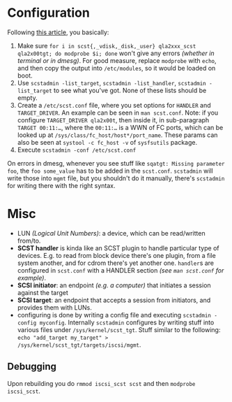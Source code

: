 # Configuration

Following [this article](https://blog.it-kb.ru/2018/03/12/configure-the-server-with-qlogic-fc-hba-on-debian-linux-9-and-scst-fc-target-as-storage-for-csv-volumes-in-the-hyper-v-cluster-for-highly-available-virtual-machines/), you basically:

1. Make sure `for i in scst{,_vdisk,_disk,_user} qla2xxx_scst qla2x00tgt; do modprobe $i; done` won't give any errors *(whether in terminal or in dmesg)*. For good measure, replace `modprobe` with `echo`, and then copy the output into `/etc/modules`, so it would be loaded on boot.
2. Use `scstadmin -list_target`, `scstadmin -list_handler`, `scstadmin -list_target` to see what you've got. None of these lists should be empty.
3. Create a `/etc/scst.conf` file, where you set options for `HANDLER` and `TARGET_DRIVER`. An example can be seen in `man scst.conf`.
   Note: if you configure `TARGET_DRIVER qla2x00t`, then inside it, in sub-paragraph `TARGET 00:11:…`, where the `00:11:…` is a WWN of FC ports, which can be looked up at `/sys/class/fc_host/host*/port_name`. These params can also be seen at `systool -c fc_host -v` of `sysfsutils` package.
4. Execute `scstadmin -conf /etc/scst.conf`

On errors in dmesg, whenever you see stuff like `sqatgt: Missing parameter foo`, the `foo some_value` has to be added in the `scst.conf`. `scstadmin` will write those into `mgmt` file, but you shouldn't do it manually, there's `scstadmin` for writing there with the right syntax.

# Misc

* LUN *(Logical Unit Numbers)*: a device, which can be read/written from/to.
* **SCST handler** is kinda like an SCST plugin to handle particular type of devices. E.g. to read from block device there's one plugin, from a file system another, and for cdrom there's yet another one. `handler`s are configured in `scst.conf` with a HANDLER section *(see `man scst.conf` for example)*.
* **SCSI initiator**: an endpoint *(e.g. a computer)* that initiates a session against the target
* **SCSI target**: an endpoint that accepts a session from initiators, and provides them with LUNs.
* configuring is done by writing a config file and executing `scstadmin -config myconfig`.
  Internally `scstadmin` configures by writing stuff into various files under `/sys/kernel/scst_tgt`. Stuff similar to the following: `echo "add_target my_target" > /sys/kernel/scst_tgt/targets/iscsi/mgmt`.

## Debugging

Upon rebuilding you do `rmmod iscsi_scst scst` and then `modprobe iscsi_scst`.
